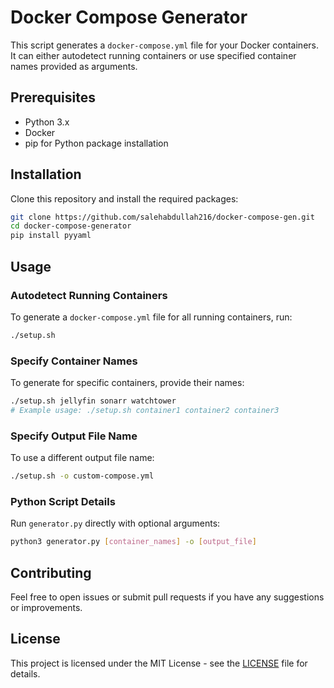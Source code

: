 # Docker Compose Generator

This script generates a `docker-compose.yml` file for your Docker containers. It can either autodetect running containers or use specified container names provided as arguments.

## Prerequisites

- Python 3.x
- Docker
- pip for Python package installation

## Installation

Clone this repository and install the required packages:

```bash
git clone https://github.com/salehabdullah216/docker-compose-gen.git
cd docker-compose-generator
pip install pyyaml
```

## Usage

### Autodetect Running Containers

To generate a `docker-compose.yml` file for all running containers, run:

```bash
./setup.sh
```

### Specify Container Names

To generate for specific containers, provide their names:

```bash
./setup.sh jellyfin sonarr watchtower
# Example usage: ./setup.sh container1 container2 container3
```

### Specify Output File Name

To use a different output file name:

```bash
./setup.sh -o custom-compose.yml
```

### Python Script Details

Run `generator.py` directly with optional arguments:

```bash
python3 generator.py [container_names] -o [output_file]
```

## Contributing

Feel free to open issues or submit pull requests if you have any suggestions or improvements.

## License

This project is licensed under the MIT License - see the [LICENSE](LICENSE) file for details.
